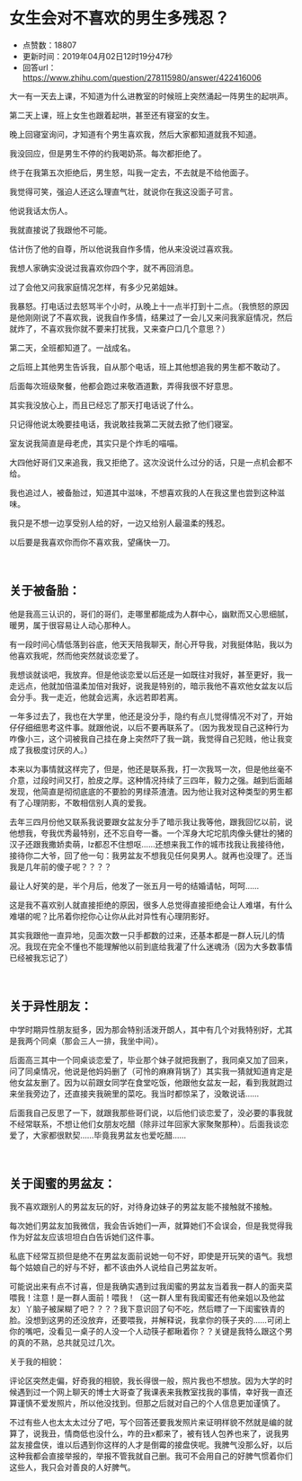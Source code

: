 # 女生会对不喜欢的男生多残忍？
- 点赞数：18807
- 更新时间：2019年04月02日12时19分47秒
- 回答url：https://www.zhihu.com/question/278115980/answer/422416006
<body>
 <p data-pid="xZmTI0B0">大一有一天去上课，不知道为什么进教室的时候班上突然涌起一阵男生的起哄声。</p>
 <p data-pid="OdmY3Rjn">第二天上课，班上女生也跟着起哄，甚至还有寝室的女生。</p>
 <p data-pid="MsIBTzsK">晚上回寝室询问，才知道有个男生喜欢我，然后大家都知道就我不知道。</p>
 <p data-pid="FMrpxAlt">我没回应，但是男生不停的约我喝奶茶。每次都拒绝了。</p>
 <p data-pid="GlaEdQaa">终于在我第五次拒绝后，男生怒，叫我一定去，不去就是不给他面子。</p>
 <p data-pid="YfTeOvWm">我觉得可笑，强迫人还这么理直气壮，就说你在我这没面子可言。</p>
 <p data-pid="ZVWVw_yI">他说我话太伤人。</p>
 <p data-pid="rSRNQsyq">我就直接说了我跟他不可能。</p>
 <p data-pid="BOqbadUU">估计伤了他的自尊，所以他说我自作多情，他从来没说过喜欢我。</p>
 <p data-pid="CNGce5tj">我想人家确实没说过我喜欢你四个字，就不再回消息。</p>
 <p data-pid="g4f9rjBL">过了会他又问我家庭情况怎样，有多少兄弟姐妹。</p>
 <p data-pid="wCTz2RUi">我暴怒。打电话过去怒骂半个小时，从晚上十一点半打到十二点。（我愤怒的原因是他刚刚说了不喜欢我，说我自作多情，结果过了一会儿又来问我家庭情况，然后就炸了，不喜欢我你就不要来打扰我，又来查户口几个意思？）</p>
 <p data-pid="t98M-UEN">第二天，全班都知道了。一战成名。</p>
 <p data-pid="Duzb-wao">之后班上其他男生告诉我，自从那个电话，班上其他想追我的男生都不敢动了。</p>
 <p data-pid="5cXi5q7W">后面每次班级聚餐，他都会跑过来敬酒道歉，弄得我很不好意思。</p>
 <p data-pid="4gh3RwlA">其实我没放心上，而且已经忘了那天打电话说了什么。</p>
 <p data-pid="hq8pmoqP">只记得他说太晚要挂电话，我说敢挂我第二天就去掀了他们寝室。</p>
 <p data-pid="oB-_YZUm">室友说我简直是母老虎，其实只是个炸毛的喵喵。</p>
 <p data-pid="1YSirkds">大四他好哥们又来追我，我又拒绝了。这次没说什么过分的话，只是一点机会都不给。</p>
 <p data-pid="vKI4RWuN">我也追过人，被备胎过，知道其中滋味，不想喜欢我的人在我这里也尝到这种滋味。</p>
 <p data-pid="MWl7iHYy">我只是不想一边享受别人给的好，一边又给别人最温柔的残忍。</p>
 <p data-pid="tR7m6j2m">以后要是我喜欢你而你不喜欢我，望痛快一刀。</p>
 <p class="ztext-empty-paragraph"><br></p>
 <h2>关于被备胎：</h2>
 <p data-pid="bQVUNCOw">他是我高三认识的，哥们的哥们，走哪里都能成为人群中心，幽默而又心思细腻，暖男，属于很容易让人动心那种人。</p>
 <p data-pid="oYv2AVzJ">有一段时间心情低落到谷底，他天天陪我聊天，耐心开导我，对我挺体贴，我以为他喜欢我呢，然而他突然就谈恋爱了。</p>
 <p data-pid="1QSvHUsE">我想谈就谈吧，我放弃。但是他谈恋爱以后还是一如既往对我好，甚至更好，我一走远点，他就加倍温柔加倍对我好，说我是特别的，暗示我他不喜欢他女盆友以后会分手。我一走近，他就会远离，永远若即若离。</p>
 <p data-pid="SkNenSpP">一年多过去了，我也在大学里，他还是没分手，隐约有点儿觉得情况不对了，开始仔仔细细思考这件事。就跟他说，以后不要再联系了。（因为我发现自己这种行为咋像小三，这个词被我自己挂在身上突然吓了我一跳，我觉得自己犯贱，他让我变成了我极度讨厌的人。）</p>
 <p data-pid="VeqKMXye">本来以为事情就这样完了，但是，他还是联系我，打一次我骂一次，但是他丝毫不介意，过段时间又打，脸皮之厚。这种情况持续了三四年，毅力之强。越到后面越发现，他简直是彻彻底底的不要脸的男绿茶渣渣。因为他让我对这种类型的男生都有了心理阴影，不敢相信别人真的爱我。</p>
 <p data-pid="a1mtFWxL">去年三四月份他又联系我说要跟女盆友分手了暗示我让我等他，跟我回忆以前，说他想我，夸我优秀最特别，还不忘自夸一番。一个浑身大坨坨肌肉像头健壮的猪的汉子还跟我撒娇卖萌，lz都忍不住想呕……还想来我工作的城市找我让我接待他，接待你二大爷，回了他一句：我男盆友不想我见任何臭男人。就再也没理了。还当我是几年前的傻子呢？？？？</p>
 <p data-pid="P6c9S9tk">最让人好笑的是，半个月后，他发了一张五月一号的结婚请帖，呵呵……</p>
 <p data-pid="w629NsOi">这是我不喜欢别人就直接拒绝的原因，很多人总觉得直接拒绝会让人难堪，有什么难堪的呢？比吊着你挖你心让你从此对异性有心理阴影好。</p>
 <p data-pid="iPjQJiDO">其实我跟他一直异地，见面次数一只手都数的过来，还基本都是一群人玩儿的情况。我现在完全不懂也不能理解他以前到底给我灌了什么迷魂汤（因为大多数事情已经被我忘记了）</p>
 <p class="ztext-empty-paragraph"><br></p>
 <h2>关于异性朋友：</h2>
 <p data-pid="6zm0Lgpq">中学时期异性朋友挺多，因为那会特别活泼开朗人，其中有几个对我特别好，尤其是我两个同桌（那会三人一排，我坐中间）。</p>
 <p data-pid="CR4-5Y4v">后面高三其中一个同桌谈恋爱了，毕业那个妹子就把我删了，我同桌又加了回来，问了同桌情况，他说是他妈妈删了（可怜的麻麻背锅了）其实我一猜就知道肯定是他女盆友删了。因为以前跟女同学在食堂吃饭，他跟他女盆友一起，看到我就跑过来坐我旁边了，还直接夹我碗里的菜吃。我当时都惊呆了，没敢说话……</p>
 <p data-pid="P-_HFLi3">后面我自己反思了一下，就跟我那些哥们说，以后他们谈恋爱了，没必要的事我就不经常联系，不想让他们女朋友吃醋（除非过年回家大家聚聚那种）。后面我谈恋爱了，大家都很默契……毕竟我男盆友也爱吃醋……</p>
 <p class="ztext-empty-paragraph"><br></p>
 <h2>关于闺蜜的男盆友：</h2>
 <p data-pid="L9id29Wy">我不喜欢跟别人的男盆友玩的好，对待身边妹子的男盆友能不接触就不接触。</p>
 <p data-pid="xXByRFBA">每次她们男盆友加我微信，我会告诉她们一声，就算她们不会误会，但是我觉得我作为好盆友应该坦坦白白告诉她们这件事。</p>
 <p data-pid="d6to1N3h">私底下经常互损但是绝不在男盆友面前说她一句不好，即使是开玩笑的语气。我想每个姑娘自己的好与不好，都不该由外人说给自己男盆友听。</p>
 <p data-pid="VXl5NzgE">可能说出来有点不讨喜，但是我确实遇到过我闺蜜的男盆友当着我一群人的面夹菜喂我！注意！是一群人面前！喂我！（这一群人里有我闺蜜还有他亲姐以及他盆友）丫脑子被屎糊了吧？？？？我下意识回了句不吃，然后瞟了一下闺蜜铁青的脸。没想到这男的还没放弃，还要喂我，并解释说，我拿你的筷子夹的……可闭上你的嘴吧，没看见一桌子的人没一个人动筷子都瞅着你？？关键是我特么跟这个男的真的不熟，总共就见过几次。</p>
 <p data-pid="FxR17VC1">关于我的相貌：</p>
 <p data-pid="ZBkk52dl">评论区突然走偏，好奇我的相貌，我长得很一般，照片我也不想放。因为大学的时候遇到过一个网上聊天的博士大哥查了我课表来我教室找我的事情，幸好我一直还算谨慎不爱发照片，所以他没找到。但那之后就对自己的个人信息更加谨慎了。</p>
 <p data-pid="Ml_WzI59">不过有些人也太太太过分了吧，写个回答还要我发照片来证明样貌不然就是编的就算了，说我丑，情商低也没什么，咋的丑x都来了，被有钱人包养也来了，说我男盆友接盘侠，谁以后遇到你这样的人才是倒霉的接盘侠呢。我脾气没那么好，以后这种我都会直接举报的，举报不管我就自己删。我可不会用自己的好脾气惯着你们这些人，我只会对善良的人好脾气。</p>
</body>